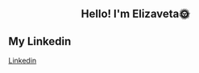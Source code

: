 <h2 align="center"> Hello! I'm Elizaveta🌞</h2>

## My Linkedin
[Linkedin](www.linkedin.com/in/elizaveta-sarenkova)
